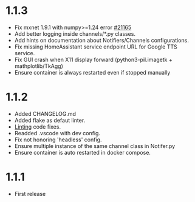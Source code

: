 # 1.1.3
* Fix mxnet 1.9.1 with numpy>=1.24 error [#21165](https://github.com/apache/mxnet/issues/21165)
* Add better logging inside channels/*.py classes.
* Add hints on documentation about Notifiers/Channels configurations.
* Fix missing HomeAssistant service endpoint URL for Google TTS service.
* Fix GUI crash when X11 display forward (python3-pil.imagetk + mathplotlib/TkAgg)
* Ensure container is always restarted even if stopped manually

# 1.1.2
* Added CHANGELOG.md
* Added flake as defaut linter.
* [Linting](https://code.visualstudio.com/docs/python/linting) code fixes.
* Readded .vscode with dev config.
* Fix not honoring 'headless' config.
* Ensure multiple instance of the same channel class in Notifer.py
* Ensure container is auto restarted in docker compose.

# 1.1.1
* First release

